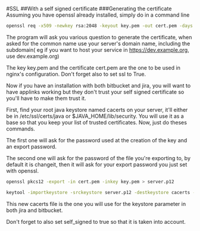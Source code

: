 #SSL
##With a self signed certificate
###Generating the certificate
Assuming you have openssl already installed, simply do in a command line
```bash
openssl req -x509 -newkey rsa:2048 -keyout key.pem -out cert.pem -days 365
```
The program will ask you various question to generate the certificate, when asked for the common name use your 
server's domain name, including the subdomain( eg if you want to host your service in https://dev.example.org, use 
dev.example.org)

The key key.pem and the certificate cert.pem are the one to be used in nginx's configuration. Don't forget also
to set ssl to True.

Now if you have an installation with both bitbucket and jira, you will want to have applinks working
but they don't trust your self signed certificate so you'll have to make them trust it.

First, find your root java keystore named cacerts on your server, it'll either be in /etc/ssl/certs/java
or $JAVA_HOME/lib/security. You will use it as a base so that you keep your list of trusted certificates.
Now, just do theses commands. 

The first one will ask for the password used at the creation of the key and an export password.

The second one will ask for the password of the file you're exporting to, by default it is changeit, 
then it will ask for your export password you just set with openssl.


```bash
openssl pkcs12 -export -in cert.pem -inkey key.pem > server.p12

keytool -importkeystore -srckeystore server.p12 -destkeystore cacerts -srcstoretype pkcs12
 ```
This new cacerts file is the one you will use for the keystore parameter in both jira and bitbucket.

Don't forget to also set self_signed to true so that it is taken into account.